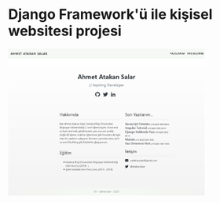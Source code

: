 # Django Framework'ü ile kişisel websitesi projesi

<img src="https://github.com/aatakansalar/django_personal_website/blob/master/Screenshot_2020-09-14%20Atakan%20Salar.png" alt="drawing" width="400"/>
